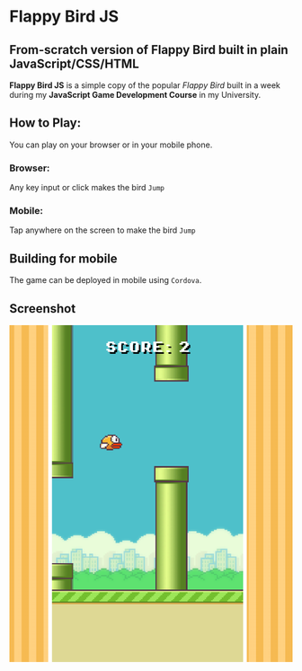 # Flappy Bird JS

## From-scratch version of Flappy Bird built in plain JavaScript/CSS/HTML

**Flappy Bird JS** is a simple copy of the popular *Flappy Bird* built in a week during my **JavaScript Game Development Course** in my University.

## How to Play:

You can play on your browser or in your mobile phone.

### Browser:
Any key input or click makes the bird `Jump`

### Mobile:
Tap anywhere on the screen to make the bird `Jump`

## Building for mobile
The game can be deployed in mobile using `Cordova`.

## Screenshot
<div style="text-align= center;">
    <img src="screens/game.png" alt="Sublime's custom image"/>
</div>